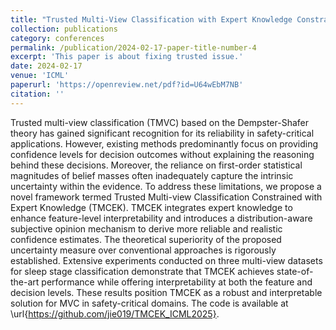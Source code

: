 ```yaml
---
title: "Trusted Multi-View Classification with Expert Knowledge Constraints"
collection: publications
category: conferences
permalink: /publication/2024-02-17-paper-title-number-4
excerpt: 'This paper is about fixing trusted issue.'
date: 2024-02-17
venue: 'ICML'
paperurl: 'https://openreview.net/pdf?id=U64wEbM7NB'
citation: ''
---
```


Trusted multi-view classification (TMVC) based on the Dempster-Shafer theory has gained significant recognition for its reliability in safety-critical applications. However, existing methods predominantly focus on providing confidence levels for decision outcomes without explaining the reasoning behind these decisions.
Moreover, the reliance on first-order statistical magnitudes of belief masses often inadequately capture the intrinsic uncertainty within the evidence. 
To address these limitations, we propose a novel framework termed Trusted Multi-view Classification Constrained with Expert Knowledge (TMCEK). TMCEK integrates expert knowledge to enhance feature-level interpretability and introduces a distribution-aware subjective opinion mechanism to derive more reliable and realistic confidence estimates. The theoretical superiority of the proposed uncertainty measure over conventional approaches is rigorously established. Extensive experiments conducted on three multi-view datasets for sleep stage classification demonstrate that TMCEK achieves state-of-the-art performance while offering interpretability at both the feature and decision levels. These results position TMCEK as a robust and interpretable solution for MVC in safety-critical domains. The code is available at \url{https://github.com/jie019/TMCEK_ICML2025}.
